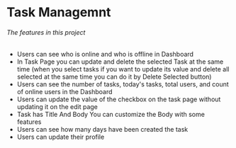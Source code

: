 

# Task Managemnt


<h6>The features in this project</h6>



<ul>
<li>Users can see who is online and who is offline in Dashboard</li>
<li>In Task Page you can update and delete the selected Task at the same time (when you select tasks if you want to update its value and delete all selected at the same time you can do it by Delete Selected button) </li>
<li>Users can see the number of tasks, today's tasks, total users, and count of online users in the Dashboard</li>
<li>Users can update the value of the checkbox on the task page without updating it on the edit page </li>
<li>Task has Title And Body You can customize the Body with some features </li>
<li>Users can see how many days have been created the task</li>
<li>Users can update their profile </li>
</ul>
